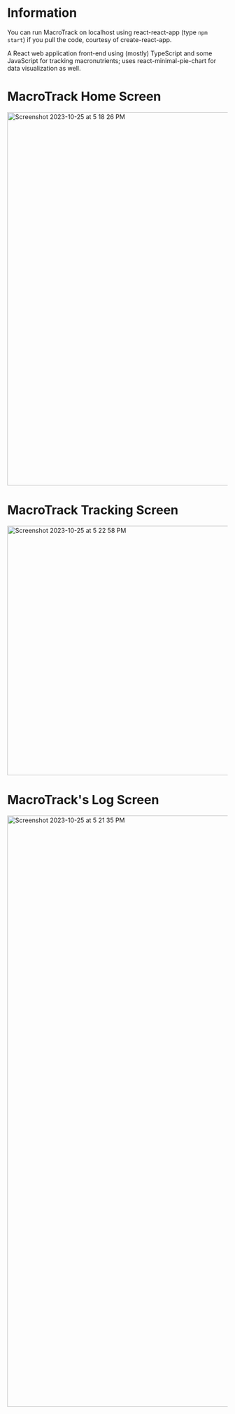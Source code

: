 # Information
You can run MacroTrack on localhost using react-react-app (type ```npm start```) if you pull the code, courtesy of create-react-app. 

A React web application front-end using (mostly) TypeScript and some JavaScript for tracking macronutrients; uses react-minimal-pie-chart for data visualization as well.  

# MacroTrack Home Screen <br/> 
<img width="853" alt="Screenshot 2023-10-25 at 5 18 26 PM" src="https://github.com/bjucs/macrotrack-react/assets/91577965/f94b6510-fd70-4dfe-b6e7-15707aa0b96f">

# MacroTrack Tracking Screen <br/> 
<img width="570" alt="Screenshot 2023-10-25 at 5 22 58 PM" src="https://github.com/bjucs/macrotrack-react/assets/91577965/07d1d539-37f8-44d1-b633-1c9052c9d0c2">


# MacroTrack's Log Screen <br/> 
<img width="1351" alt="Screenshot 2023-10-25 at 5 21 35 PM" src="https://github.com/bjucs/macrotrack-react/assets/91577965/b10496af-0f9c-49fa-a3db-699f0da38425">
 


